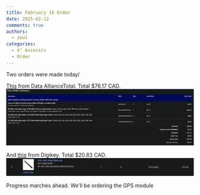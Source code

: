 ```yaml
---
title: February 16 Order
date: 2025-02-12
comments: true
authors:
  - zeul
categories:
  - 4" Avionics
  - Order
---
```


Two orders were made today/

[This](https://www.data-alliance.net/antenna-915mhz-omnidirectional-3dbi-w-rp-sma-lorawan-gsm/) from Data AllianceTotal. Total $76.17 CAD.
![alt text](image1.png)

And [this](https://www.digikey.ca/en/products/detail/adam-tech/ANT-20087EB56/16123699) from Digikey. Total $20.83 CAD.
![alt text](image.png)

Progress marches ahead. We'll be ordering the GPS module